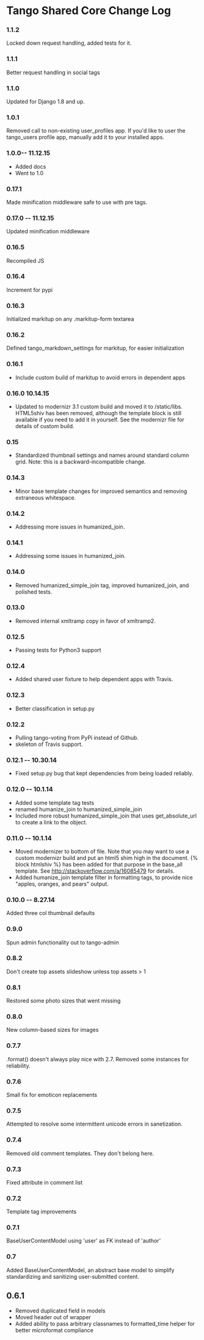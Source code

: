 # Tango Shared Core Change Log

### 1.1.2
Locked down request handling, added tests for it.

### 1.1.1
Better request handling in social tags

### 1.1.0
Updated for Django 1.8 and up.

### 1.0.1
Removed call to non-existing user_profiles app.
If you'd like to user the tango_users profile app, manually add it to your installed apps.

### 1.0.0-- 11.12.15
* Added docs
* Went to 1.0


### 0.17.1
Made minification middleware safe to use with pre tags.

### 0.17.0 -- 11.12.15
Updated minification middleware


### 0.16.5
Recompiled JS

### 0.16.4
Increment for pypi

### 0.16.3
Initialized markitup on any .markitup-form textarea

### 0.16.2
Defined tango_markdown_settings for markitup, for easier initialization

### 0.16.1
* Include custom build of markitup to avoid errors in dependent apps

### 0.16.0  10.14.15
* Updated to modernizr 3.1 custom build and moved it to /static/libs. HTML5shiv has been removed, although the template block is still available if you need to add it in yourself.
See the modernizr file for details of custom build.


### 0.15
* Standardized thumbnail settings and names around standard column grid. Note: this is a backward-incompatible change.

### 0.14.3
* Minor base template changes for improved semantics and removing extraneous whitespace.

### 0.14.2
* Addressing more issues in humanized_join.

### 0.14.1
* Addressing some issues in humanized_join.

### 0.14.0
* Removed humanized_simple_join tag, improved humanized_join, and polished tests.

### 0.13.0
* Removed internal xmltramp copy in favor of xmltramp2.

### 0.12.5
* Passing tests for Python3 support

### 0.12.4
* Added shared user fixture to help dependent apps with Travis.

### 0.12.3
* Better classification in setup.py

### 0.12.2
* Pulling tango-voting from PyPi instead of Github.
* skeleton of Travis support.

### 0.12.1 -- 10.30.14
* Fixed setup.py bug that kept dependencies from being loaded reliably.

### 0.12.0 -- 10.1.14
* Added some template tag tests
* renamed humanize_join to humanized_simple_join
* Included more robust humanized_simple_join that uses get_absolute_url to create a link to the object.

### 0.11.0 -- 10.1.14
* Moved modernizer to bottom of file. Note that you may want to use a custom modernizr build and put an html5 shim high in the document. {% block htmlshiv %} has been added for that purpose in the base_all template. See http://stackoverflow.com/a/16085479 for details.
* Added humanize_join template filter in formatting tags, to provide nice "apples, oranges, and pears" output.

### 0.10.0 -- 8.27.14
Added three col thumbnail defaults

### 0.9.0
Spun admin functionality out to tango-admin

### 0.8.2
Don't create top assets slideshow unless top assets > 1

### 0.8.1
Restored some photo sizes that went missing

### 0.8.0
New column-based sizes for images

### 0.7.7
.format() doesn't always play nice with 2.7. Removed some instances for reliability.

### 0.7.6
Small fix for emoticon replacements

### 0.7.5
Attempted to resolve some intermittent unicode errors in sanetization.

### 0.7.4
Removed old comment templates. They don't belong here.

### 0.7.3
Fixed attribute in comment list

### 0.7.2
Template tag improvements

### 0.7.1
BaseUserContentModel using 'user' as FK instead of 'author'

### 0.7
Added BaseUserContentModel, an abstract base model to simplify standardizing and sanitizing user-submitted content.

## 0.6.1
* Removed duplicated field in models
* Moved header out of wrapper
* Added ability to pass arbitrary classnames to formatted_time helper for better microformat compliance
